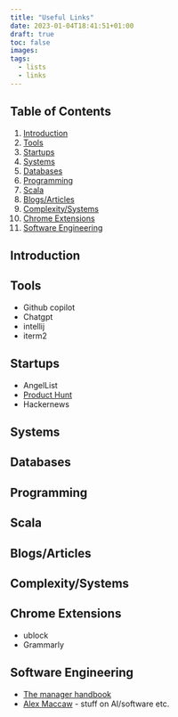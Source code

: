 ```yaml
---
title: "Useful Links"
date: 2023-01-04T18:41:51+01:00
draft: true
toc: false
images:
tags:
  - lists
  - links
---
```


## Table of Contents

1. [Introduction](#introduction)
2. [Tools](#tools)
3. [Startups](#startups)
4. [Systems](#systems)
5. [Databases](#databases)
6. [Programming](#programming)
7. [Scala](#scala)
8. [Blogs/Articles](#blogs-articles)
9. [Complexity/Systems](#complexity-systems)
10. [Chrome Extensions](#chrome-extensions)
11. [Software Engineering](#software-engineering)

## Introduction

## Tools
- Github copilot
- Chatgpt
- intellij
- iterm2
## Startups
- AngelList
- [Product Hunt](https://www.producthunt.com/)
- Hackernews
## Systems

## Databases

## Programming

## Scala

## Blogs/Articles

## Complexity/Systems

## Chrome Extensions
- ublock
- Grammarly

## Software Engineering
- [The manager handbook](https://themanagershandbook.com/)
- [Alex Maccaw](https://alexmaccaw.com/) - stuff on AI/software etc.